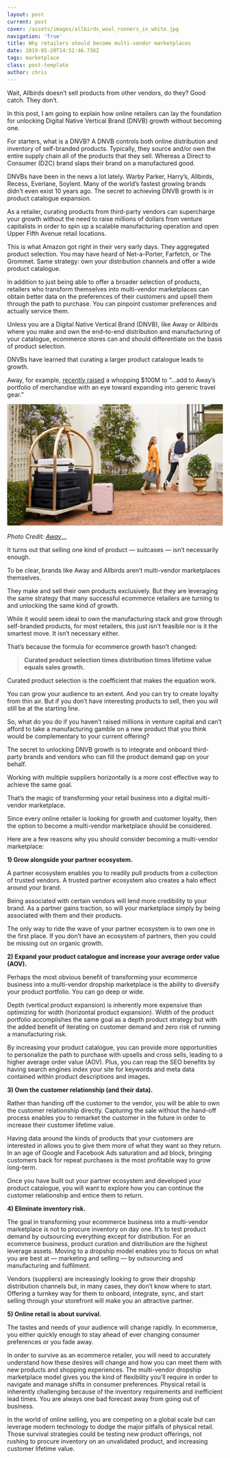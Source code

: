 ```yaml
---
layout: post
current: post
cover: /assets/images/allbirds_wool_runners_in_white.jpg
navigation: 'True'
title: Why retailers should become multi-vendor marketplaces
date: 2019-05-28T14:52:46.736Z
tags: marketplace
class: post-template
author: chris
---
```

Wait, Allbirds doesn’t sell products from other vendors, do they? Good catch. They don’t. 

In this post, I am going to explain how online retailers can lay the foundation for unlocking Digital Native Vertical Brand (DNVB) growth without becoming one. 

For starters, what is a DNVB? A DNVB controls both online distribution and inventory of self-branded products. Typically, they source and/or own the entire supply chain all of the products that they sell. Whereas a Direct to Consumer (D2C) brand slaps their brand on a manufactured good. 

DNVBs have been in the news a lot lately. Warby Parker, Harry’s, Allbirds, Recess, Everlane, Soylent. Many of the world’s fastest growing brands didn’t even exist 10 years ago. The secret to achieving DNVB growth is in product catalogue expansion. 

As a retailer, curating products from third-party vendors can supercharge your growth without the need to raise millions of dollars from venture capitalists in order to spin up a scalable manufacturing operation and open Upper Fifth Avenue retail locations.

This is what Amazon got right in their very early days. They aggregated product selection. You may have heard of Net-a-Porter, Farfetch, or The Grommet. Same strategy: own your distribution channels and offer a wide product catalogue. 

In addition to just being able to offer a broader selection of products, retailers who transform themselves into multi-vendor marketplaces can obtain better data on the preferences of their customers and upsell them through the path to purchase. You can pinpoint customer preferences and actually service them.

Unless you are a Digital Native Vertical Brand (DNVB), like Away or Allbirds where you make and own the end-to-end distribution and manufacturing of your catalogue, ecommerce stores can and should differentiate on the basis of product selection. 

DNVBs have learned that curating a larger product catalogue leads to growth.

Away, for example, [recently raised](https://techcrunch.com/2019/05/14/away-packs-on-100m/) a whopping $100M to “...add to Away’s portfolio of merchandise with an eye toward expanding into generic travel gear.” 

![Photo Credit: Away](/assets/images/credit-to-away-1.jpg)

_Photo Credit:_ [_Away_](https://www.awaytravel.com)__

It turns out that selling one kind of product — suitcases — isn’t necessarily enough. 

To be clear, brands like Away and Allbirds aren’t multi-vendor marketplaces themselves. 

They make and sell their own products exclusively. But they are leveraging the same strategy that many successful ecommerce retailers are turning to and unlocking the same kind of growth.

While it would seem ideal to own the manufacturing stack and grow through self-branded products, for most retailers, this just isn’t feasible nor is it the smartest move. It isn’t necessary either. 

That’s because the formula for ecommerce growth hasn’t changed: 

> **Curated product selection times distribution times lifetime value equals sales growth.**

Curated product selection is the coefficient that makes the equation work. 

You can grow your audience to an extent. And you can try to create loyalty from thin air. But if you don’t have interesting products to sell, then you will still be at the starting line.

So, what do you do if you haven’t raised millions in venture capital and can’t afford to take a manufacturing gamble on a new product that you think would be complementary to your current offering? 

The secret to unlocking DNVB growth is to integrate and onboard third-party brands and vendors who can fill the product demand gap on your behalf. 

Working with multiple suppliers horizontally is a more cost effective way to achieve the same goal. 

That’s the magic of transforming your retail business into a digital multi-vendor marketplace. 

Since every online retailer is looking for growth and customer loyalty, then the option to become a multi-vendor marketplace should be considered. 

Here are a few reasons why you should consider becoming a multi-vendor marketplace: 

**1) Grow alongside your partner ecosystem.**

A partner ecosystem enables you to readily pull products from a collection of trusted vendors. A trusted partner ecosystem also creates a halo effect around your brand. 

Being associated with certain vendors will lend more credibility to your brand. As a partner gains traction, so will your marketplace simply by being associated with them and their products. 

The only way to ride the wave of your partner ecosystem is to own one in the first place. If you don’t have an ecosystem of partners, then you could be missing out on organic growth. 

**2) Expand your product catalogue and increase your average order value (AOV).**

Perhaps the most obvious benefit of transforming your ecommerce business into a multi-vendor dropship marketplace is the ability to diversify your product portfolio. You can go deep or wide. 

Depth (vertical product expansion) is inherently more expensive than optimizing for width (horizontal product expansion). Width of the product portfolio accomplishes the same goal as a depth product strategy but with the added benefit of iterating on customer demand and zero risk of running a manufacturing risk. 

By increasing your product catalogue, you can provide more opportunities to personalize the path to purchase with upsells and cross sells, leading to a higher average order value (AOV). Plus, you can reap the SEO benefits by having search engines index your site for keywords and meta data contained within product descriptions and images. 

**3) Own the customer relationship (and their data).**

Rather than handing off the customer to the vendor, you will be able to own the customer relationship directly. Capturing the sale without the hand-off process enables you to remarket the customer in the future in order to increase their customer lifetime value. 

Having data around the kinds of products that your customers are interested in allows you to give them more of what they want so they return. In an age of Google and Facebook Ads saturation and ad block, bringing customers back for repeat purchases is the most profitable way to grow long-term. 

Once you have built out your partner ecosystem and developed your product catalogue, you will want to explore how you can continue the customer relationship and entice them to return. 

**4) Eliminate inventory risk.**

The goal in transforming your ecommerce business into a multi-vendor marketplace is not to procure inventory on day one. It’s to test product demand by outsourcing everything except for distribution. For an ecommerce business, product curation and distribution are the highest leverage assets. Moving to a dropship model enables you to focus on what you are best at — marketing and selling — by outsourcing and manufacturing and fulfilment.

Vendors (suppliers) are increasingly looking to grow their dropship distribution channels but, in many cases, they don’t know where to start. Offering a turnkey way for them to onboard, integrate, sync, and start selling through your storefront will make you an attractive partner. 

**5) Online retail is about survival.** 

The tastes and needs of your audience will change rapidly. In ecommerce, you either quickly enough to stay ahead of ever changing consumer preferences or you fade away. 

In order to survive as an ecommerce retailer, you will need to accurately understand how these desires will change and how you can meet them with new products and shopping experiences.  The multi-vendor dropship marketplace model gives you the kind of flexibility you’ll require in order to navigate and manage shifts in consumer preferences. Physical retail is inherently challenging because of the inventory requirements and inefficient lead times. You are always one bad forecast away from going out of business. 

In the world of online selling, you are competing on a global scale but can leverage modern technology to dodge the major pitfalls of physical retail. Those survival strategies could be testing new product offerings, not rushing to procure inventory on an unvalidated product, and increasing customer lifetime value.
